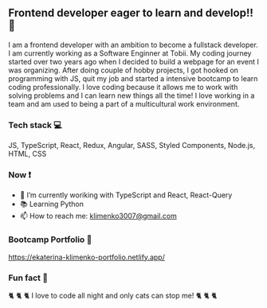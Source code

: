 ## Frontend developer eager to learn and develop!! 💪

I am a frontend developer with an ambition to become a fullstack developer. I am currently working as a Software Enginner at Tobii.
My coding journey started over two years ago when I decided to build a webpage for an event I was organizing. After doing couple of hobby projects, I got hooked on programming with JS, quit my job and started a intensive bootcamp to learn coding professionally. I love coding because it allows me to work with solving problems and I can learn new things all the time! I love working in a team and am used to being a part of a multicultural work environment.

### Tech stack 💻
JS, TypeScript, React, Redux, Angular, SASS, Styled Components, Node.js, HTML, CSS

### Now ❗
- 🌱 I’m currently woriking with TypeScript and React, React-Query
- 📚 Learning Python
- 📫 How to reach me: klimenko3007@gmail.com

### Bootcamp Portfolio 💼
https://ekaterina-klimenko-portfolio.netlify.app/

### Fun fact 👻
🐈 🐈 🐈  I love to code all night and only cats can stop me! 🐈 🐈 🐈
